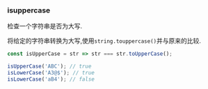 ### isuppercase

检查一个字符串是否为大写. 

将给定的字符串转换为大写,使用`string.touppercase()`并与原来的比较. 

```js
const isUpperCase = str => str === str.toUpperCase();
```

```js
isUpperCase('ABC'); // true
isLowerCase('A3@$'); // true
isLowerCase('aB4'); // false
```